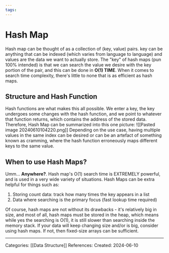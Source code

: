 ```yaml
---
tags:
---
```

# Hash Map
Hash map can be thought of as a collection of (key, value) pairs. key can be anything that can be indexed (which varies from language to language) and values are the data we want to actually store. The "key" of hash maps (pun 100% intended) is that we can search the value we desire with the key portion of the pair, and this can be done in **O(1) TIME**. When it comes to search time complexity, there's little to none that is as efficient as hash maps.

## Structure and Hash Function
Hash functions are what makes this all possible. We enter a key, the key undergoes some changes with the hash function, and we point to whatever that function returns, which contains the address of the stored data. Therefore, Hash Map can be summarized into this one picture:
![[Pasted image 20240610104220.png]]
Depending on the use case, having multiple values in the same index can be desired or can be an artefact of something known as cramming, where the hash function erroneously maps different keys to the same value.

## When to use Hash Maps?
Umm... **Anywhere?**. Hash map's O(1) search time is EXTREMELY powerful, and is used in a very wide variety of situations. Hash Maps can be extra helpful for things such as:
1) Storing count data: track how many times the key appears in a list
2) Data where searching is the primary focus (fast lookup time required)

Of course, hash maps are not without its drawbacks - it's relatively big in size, and most of all, hash maps must be stored in the heap, which means while yes the searching is O(1), it is still slower than searching inside the memory stack. If your data will keep changing size and/or is big, consider using hash maps. If not, then fixed-size arrays can be sufficient.

---
Categories: [[Data Structure]]
References:
Created: 2024-06-10

